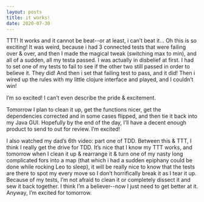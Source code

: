 ```yaml
---
layout: posts
title: it works!
date: 2020-07-30
---
```


TTT!  It works and it cannot be beat--or at least, i can’t beat it…  Oh this is so exciting!  It was weird, because i had 3 connected tests that were failing over & over, and then I made the magical tweak (switching max to min), and all of a sudden, all my testa passed.  I was actually in disbelief at first. I had to set one of my tests to fail to see if the other two still passed in order to believe it.  They did!  And then i set that failing test to pass, and it did!  Then i wired up the rules with my little clojure interface and played, and I couldn’t win!

I’m so excited!  I can’t even describe the pride & excitement.

Tomorrow I plan to clean it up, get the functions nicer, get the dependencies corrected and in some cases flipped, and then tie it back into my Java GUI.  Hopefully by the end of the day, I’ll have a decent enough product to send to out for review.  I’m excited!

I also watched my dad’s 6th video: part one of TDD.  Between this & TTT, I think I really get the drive for TDD.  It’s nice that I know my TTT works, and tomorrow when I clean it up & rearrange it & turn one of my nasty long complicated fors into a map (that which i had a sudden epiphany could be done while rocking Leo to sleep), it will be really nice to know that the tests are there to spot my every move so I don’t horrifically break it as I tear it up.  Because of my tests, I’m not afraid to clean it or completely dissect it and sew it back together.  I think I’m a believer--now I just need to get better at it.  Anyway, I’m excited for tomorrow.

